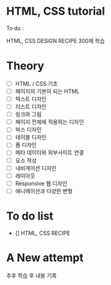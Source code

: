 # HTML, CSS tutorial

To do :

HTML, CSS DESIGN RECIPE 300제 학습

# Theory

- [ ] HTML / CSS 기초
- [ ] 페이지의 기본이 되는 HTML
- [ ] 텍스트 디자인
- [ ] 리스트 디자인
- [ ] 링크와 그림
- [ ] 페이지 전체에 적용하는 디자인
- [ ] 박스 디자인
- [ ] 테이블 디자인
- [ ] 폼 디자인
- [ ] 메타 데이터와 외부사이트 연결
- [ ] 요소 작성
- [ ] 내비게이션 디자인
- [ ] 레이아웃
- [ ] Responsive 웹 디자인
- [ ] 애니메이션과 다양한 변형

# To do list

- [] HTML, CSS RECIPE

# A New attempt

추후 학습 후 내용 기록
